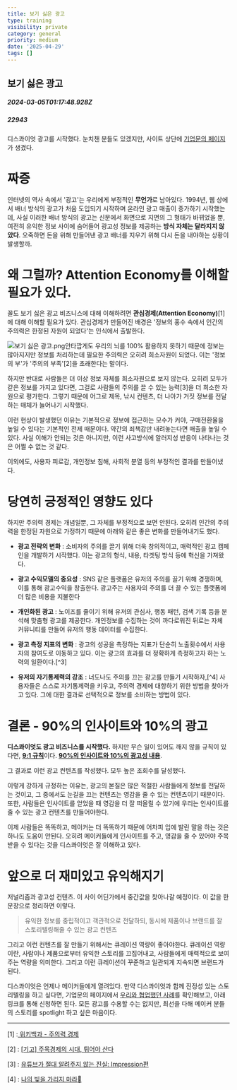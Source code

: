 ```yaml
---
title: 보기 싫은 광고
type: training
visibility: private
category: general
priority: medium
date: '2025-04-29'
tags: []
---
```

## 보기 싫은 광고
##### 2024-03-05T01:17:48.928Z
##### 22943

<p>디스콰이엇 광고를 시작했다. 눈치챈 분들도 있겠지만, 사이트 상단에 <a target="_blank" rel="noopener noreferrer nofollow" class="text-blue-500 hover:text-blue-300 no-underline text-blue-500 hover:text-blue-300 no-underline text-blue-500 hover:text-blue-300 no-underline text-blue-500 hover:text-blue-300 no-underline text-blue-500 hover:text-blue-300 no-underline text-blue-500 hover:text-blue-300 no-underline text-blue-500 hover:text-blue-300 no-underline text-blue-500 hover:text-blue-300 no-underline text-blue-500 hover:text-blue-300 no-underline" href="https://disquiet.io/for-businesses">기업문의 페이지</a>가 생겼다.</p><p></p><h1>짜증</h1><p>인터넷의 역사 속에서 '광고'는 우리에게 부정적인 <strong>무언가</strong>로 남아있다. 1994년, 웹 상에서 배너 방식의 광고가 처음 도입되기 시작하며 온라인 광고 매출이 증가하기 시작했는데, 사실 이러한 배너 방식의 광고는 신문에서 화면으로 지면의 그 형태가 바뀌었을 뿐, 여전히 유익한 정보 사이에 숨어들어 광고성 정보를 제공하는 <strong>방식 자체는 달라지지 않았다</strong>. 오죽하면 돈을 위해 만들어낸 광고 배너를 지우기 위해 다시 돈을 내야하는 상황이 발생할까.</p><p></p><h1>왜 그럴까? Attention Economy를 이해할 필요가 있다.</h1><p>꼴도 보기 싫은 광고 비즈니스에 대해 이해하려면 <strong>관심경제(Attention Economy)</strong>[1]에 대해 이해할 필요가 있다. 관심경제가 만들어진 배경은 '정보의 홍수 속에서 인간의 주의력은 한정된 자원이 되었다'는 인식에서 출발한다.</p><p><img src="https://media.disquiet.io/images/makerlog/10a39312796f29f3994dbb3467eca627f83af9f3b9288740403c8b58838f1c8b" alt="보기 싫은 광고.png" title="보기 싫은 광고.png">안타깝게도 우리의 뇌를 100% 활용하지 못하기 때문에 정보는 많아지지만 정보를 처리하는데 필요한 주의력은 오히려 희소자원이 되었다. 이는 '정보의 부'가 '주의의 부족'[2]을 초래한다는 말이다.</p><p></p><p>하지만 반대로 사람들은 더 이상 정보 자체를 희소자원으로 보지 않는다. 오히려 모두가 같은 정보를 가지고 있다면, 그걸로 사람들의 주의를 끌 수 있는 능력[3]을 더 희소한 자원으로 평가한다. 그렇기 때문에 어그로 제목, 낚시 컨텐츠, 더 나아가 거짓 정보를 전달하는 매체가 늘어나기 시작했다.</p><p></p><p>이런 현상이 발생했던 이유는 기본적으로 정보에 접근하는 모수가 커야, 구매전환율을 높일 수 있다는 기본적인 전제 때문이다. 약간의 죄책감만 내려놓는다면 매출을 높일 수 있다. 사실 이해가 안되는 것은 아니지만, 이런 사고방식에 알러지성 반응이 나타나는 것은 어쩔 수 없는 것 같다.</p><p></p><p>이외에도, 사용자 피로감, 개인정보 침해, 사회적 분열 등의 부정적인 결과를 만들어냈다.</p><p></p><h1>당연히 긍정적인 영향도 있다</h1><p>하지만 주의력 경제는 개념일뿐, 그 자체를 부정적으로 보면 안된다. 오히려 인간의 주의력을 한정된 자원으로 가정하기 때문에 아래와 같은 좋은 변화를 만들어내기도 했다.</p><ul><li><p><strong>광고 전략의 변화</strong> : 소비자의 주의를 끌기 위해 더욱 창의적이고, 매력적인 광고 캠페인을 개발하기 시작했다. 이는 광고의 형식, 내용, 타겟팅 방식 등에 혁신을 가져왔다.</p></li><li><p><strong>광고 수익모델의 중요성</strong> : SNS 같은 플랫폼은 유저의 주의를 끌기 위해 경쟁하며, 이를 통해 광고수익을 창출한다. 광고주는 사용자의 주의를 더 끌 수 있는 플랫폼에 더 많은 비용을 지불한다</p></li><li><p><strong>개인화된 광고</strong> : 노이즈를 줄이기 위해 유저의 관심사, 행동 패턴, 검색 기록 등을 분석해 맞춤형 광고를 제공한다. 개인정보를 수집하는 것이 까다로워진 뒤로는 자체 커뮤니티를 만들어 유저의 행동 데이터를 수집한다.</p></li><li><p><strong>광고 측정 지표의 변화</strong> : 광고의 성공을 측정하는 지표가 단순히 노출횟수에서 사용자의 참여도로 이동하고 있다. 이는 광고의 효과를 더 정확하게 측정하고자 하는 노력의 일환이다.[^3]</p></li><li><p><strong>유저의 자기통제력의 강조</strong> : 너도나도 주의를 끄는 광고를 만들기 시작하자,[^4] 사용자들은 스스로 자기통제력을 키우고, 주의력 경제에 대항하기 위한 방법을 찾아가고 있다. 그에 대한 결과로 선택적으로 정보를 소비하는 방법이 있다.</p><p></p></li></ul><h1>결론 - 90%의 인사이트와 10%의 광고</h1><p><strong>디스콰이엇도 광고 비즈니스를 시작했다.</strong> 하지만 무슨 일이 있어도 깨지 않을 규칙이 있다면, <strong><u>9:1 규칙</u></strong>이다. <strong><u>90%의 인사이트와 10%의 광고성 내용</u></strong>.</p><p></p><p>그 결과로 이런 광고 컨텐츠를 작성했다. 모두 높은 조회수를 달성했다.</p><div class="bookmark" data="{&quot;metadata&quot;:{&quot;title&quot;:&quot;디스콰이엇 미국 진출 고민 및 팁들 | Disquiet*&quot;,&quot;description&quot;:&quot;디스콰이엇 미국 진출에 관심이 있는 이유디스콰이엇은 IT 메이커들을 연결하는 플랫폼을 만들고 있다. IT 트렌드는 그것이 기술이건 일하는 방식이건 미국에서 시작해 전세계로 퍼진다. 미국은 소프트웨어 산업이 오래되고 경쟁이 심해 성공적으로 진출하는 것이 어렵지만 성공한다...&quot;,&quot;language&quot;:&quot;en&quot;,&quot;type&quot;:&quot;website&quot;,&quot;url&quot;:&quot;https://disquiet.io/@hpark0011/makerlog/%EB%94%94%EC%8A%A4%EC%BD%B0%EC%9D%B4%EC%97%87-%EB%AF%B8%EA%B5%AD-%EC%A7%84%EC%B6%9C-%EA%B3%A0%EB%AF%BC-%EB%B0%8F-%ED%8C%81%EB%93%A4&quot;,&quot;provider&quot;:&quot;dis&quot;,&quot;image&quot;:&quot;https://media.disquiet.io/images/makerlog/14d25f55049041db91dc53b11c97e12533ae02852d5cb8a4732008e674a8975a?f=jpeg&quot;,&quot;icon&quot;:&quot;https://dis.qa/favicons/apple-icon-152.png&quot;}}"></div><div class="bookmark" data="{&quot;metadata&quot;:{&quot;title&quot;:&quot;데이빗님이 가져온 Vision Pro, 과연 Next Big Thing일까? | Disquiet*&quot;,&quot;description&quot;:&quot;3D로 인터넷의 지도를 만드는 데이빗님은 지난 24년 1월부터 한 달 동안 미국을 다녀오셨어요. CES도 가고 샌프란에서 열리는 Founder 밋업도 여럿 참석하시고 뉴욕에도 가셨는데요. 뉴욕에 가셨다가 뜻하지 않게 비전프로를 구매하시게 되었고, 감사하게도 디스콰이엇 ...&quot;,&quot;language&quot;:&quot;en&quot;,&quot;type&quot;:&quot;website&quot;,&quot;url&quot;:&quot;https://disquiet.io/@kwondoeon/makerlog/david-s-story-2-%EB%8D%B0%EC%9D%B4%EB%B9%97%EB%8B%98%EC%9D%B4-%EA%B0%80%EC%A0%B8%EC%98%A8-vision-pro-%EA%B3%BC%EC%97%B0-next-big-thing%EC%9D%BC%EA%B9%8C&quot;,&quot;provider&quot;:&quot;dis&quot;,&quot;image&quot;:&quot;https://media.disquiet.io/images/makerlog/28a76d851aa4a934644d46c7fc2bcb93b3ea26fd7ad5534dccbaf2e5a5c3426f?f=jpeg&quot;,&quot;icon&quot;:&quot;https://dis.qa/favicons/apple-icon-152.png&quot;}}"></div><div class="bookmark" data="{&quot;metadata&quot;:{&quot;title&quot;:&quot;리텐션 80%를 만든 A/B 테스트 팁 | Disquiet*&quot;,&quot;description&quot;:&quot;초기 팀은 많은 포지션보다, 많은 실행횟수가 더 중요합니다. 때문에 직군을 나눠 일하는 것보다 모두가 각자의 장점을 살려 효율적으로 가설검증을 빠르게 하는 것이 중요해요. 하지만 모든 구성원이 목표 중심적으로 일하는 문화를 만드는 일이 너무 어렵습니다.그래서 오늘은 매...&quot;,&quot;language&quot;:&quot;en&quot;,&quot;type&quot;:&quot;website&quot;,&quot;url&quot;:&quot;https://disquiet.io/@williamjung/makerlog/%EC%88%98%EB%A9%B4-%EC%95%B1%EC%9D%84-%EB%A7%8C%EB%93%9C%EB%8A%94-%EB%AC%B4%EB%8B%88%EC%8A%A4%EA%B0%80-%EC%9E%A0%EC%9D%84-%EC%9E%90%EC%A7%80-%EC%95%8A%EB%8A%94-%EC%9D%B4%EC%9C%A0&quot;,&quot;provider&quot;:&quot;dis&quot;,&quot;image&quot;:&quot;https://media.disquiet.io/images/makerlog/d20e17f33c6a8fd5cf11f692c07459c783e14190b07035aeb610d17c73c03bd7?f=jpeg&quot;,&quot;icon&quot;:&quot;https://dis.qa/favicons/apple-icon-152.png&quot;}}"></div><p></p><p>이렇게 강하게 규정하는 이유는, 광고의 본질은 많은 적절한 사람들에게 정보를 전달하는 것이고, 그 중에서도 눈길을 끄는 컨텐츠는 영감을 줄 수 있는 컨텐츠이기 때문이다. 또한, 사람들은 인사이트를 얻었을 때 영감을 더 잘 떠올릴 수 있기에 우리는 인사이트를 줄 수 있는 광고 컨텐츠를 만들어야한다.</p><p></p><p>이제 사람들은 똑똑하고, 메이커는 더 똑똑하기 때문에 어차피 입에 발린 말을 하는 것은 하나도 도움이 안된다. 오히려 메이커들에게 인사이트를 주고, 영감을 줄 수 있어야 주목받을 수 있다는 것을 디스콰이엇은 잘 이해하고 있다.</p><p></p><h1>앞으로 더 재미있고 유익해지기</h1><p>저널리즘과 광고성 컨텐츠. 이 사이 어딘가에서 중간값을 찾아나갈 예정이다. 이 값을 한 문장으로 정리하면 이렇다.</p><blockquote><p>유익한 정보를 중립적이고 객관적으로 전달하되, 동시에 제품이나 브랜드를 잘 스토리텔링해줄 수 있는 광고 컨텐츠</p></blockquote><p>그리고 이런 컨텐츠를 잘 만들기 위해서는 큐레이션 역량이 좋아야한다. 큐레이션 역량이란, 사람이나 제품으로부터 유익한 스토리를 끄집어내고, 사람들에게 매력적으로 보여주는 역량을 의미한다. 그리고 이런 큐레이션이 꾸준하고 일관되게 지속되면 브랜드가 된다.</p><p></p><p>디스콰이엇은 언제나 메이커들에게 열려있다. 만약 디스콰이엇과 함께 진정성 있는 스토리텔링을 하고 싶다면, 기업문의 페이지에서 <a target="_blank" rel="noopener noreferrer nofollow" class="text-blue-500 hover:text-blue-300 no-underline text-blue-500 hover:text-blue-300 no-underline text-blue-500 hover:text-blue-300 no-underline text-blue-500 hover:text-blue-300 no-underline text-blue-500 hover:text-blue-300 no-underline text-blue-500 hover:text-blue-300 no-underline text-blue-500 hover:text-blue-300 no-underline text-blue-500 hover:text-blue-300 no-underline text-blue-500 hover:text-blue-300 no-underline" href="https://disquiet.io/for-businesses">우리와 협업했던 사례</a>를 확인해보고, 아래 링크를 통해 신청하면 된다. 모든 광고를 수용할 수는 없지만, 최선을 다해 메이커 분들의 스토리를 spotlight 하고 싶은 마음이다.</p><div class="bookmark" data="{&quot;metadata&quot;:{&quot;title&quot;:&quot;되는시간 - 모두를 위한 비즈니스 일정 조율 서비스&quot;,&quot;description&quot;:&quot;내가 되는시간에 상대방이 예약할 수 있어요. 일정 관리를 자동화하여 업무 효율성을 높여보세요. 지금 가입하면 무료로 사용 가능합니다.&quot;,&quot;language&quot;:&quot;ko&quot;,&quot;type&quot;:&quot;website&quot;,&quot;url&quot;:&quot;https://whattime.co.kr/m/form/s1pEtuGhew&quot;,&quot;provider&quot;:&quot;되는시간 - 모두를 위한 비즈니스 일정 조율 서비스&quot;,&quot;robots&quot;:[&quot;index&quot;,&quot;follow&quot;],&quot;image&quot;:&quot;https://assets.whattime.co.kr/banner/main_2304.jpg&quot;,&quot;icon&quot;:&quot;https://whattime.co.kr/favicon.ico&quot;}}"></div><p></p><hr class="my-4 border-none bg-gray-300 h-[1px]"><p>[1] :<a target="_blank" rel="noopener noreferrer nofollow" class="text-blue-500 hover:text-blue-300 no-underline text-blue-500 hover:text-blue-300 no-underline text-blue-500 hover:text-blue-300 no-underline text-blue-500 hover:text-blue-300 no-underline text-blue-500 hover:text-blue-300 no-underline text-blue-500 hover:text-blue-300 no-underline text-blue-500 hover:text-blue-300 no-underline text-blue-500 hover:text-blue-300 no-underline text-blue-500 hover:text-blue-300 no-underline" href="https://ko.wikipedia.org/wiki/%EC%A3%BC%EC%9D%98%EB%A0%A5_%EA%B2%BD%EC%A0%9C"> 위키백과 - 주의력 경제</a></p><p>[2] : <a target="_blank" rel="noopener noreferrer nofollow" class="text-blue-500 hover:text-blue-300 no-underline text-blue-500 hover:text-blue-300 no-underline text-blue-500 hover:text-blue-300 no-underline text-blue-500 hover:text-blue-300 no-underline text-blue-500 hover:text-blue-300 no-underline text-blue-500 hover:text-blue-300 no-underline text-blue-500 hover:text-blue-300 no-underline text-blue-500 hover:text-blue-300 no-underline text-blue-500 hover:text-blue-300 no-underline" href="https://www.mk.co.kr/news/contributors/5118612">[기고] 주목경제의 시대, 튀어야 산다</a></p><p>[3] : <a target="_blank" rel="noopener noreferrer nofollow" class="text-blue-500 hover:text-blue-300 no-underline text-blue-500 hover:text-blue-300 no-underline text-blue-500 hover:text-blue-300 no-underline text-blue-500 hover:text-blue-300 no-underline text-blue-500 hover:text-blue-300 no-underline text-blue-500 hover:text-blue-300 no-underline text-blue-500 hover:text-blue-300 no-underline text-blue-500 hover:text-blue-300 no-underline text-blue-500 hover:text-blue-300 no-underline" href="https://www.openads.co.kr/content/contentDetail?categoryCode=CC68&amp;contsId=7415">유튜브가 절대 알려주지 않는 진실: Impression편</a></p><p>[4] : <a target="_blank" rel="noopener noreferrer nofollow" class="text-blue-500 hover:text-blue-300 no-underline text-blue-500 hover:text-blue-300 no-underline text-blue-500 hover:text-blue-300 no-underline text-blue-500 hover:text-blue-300 no-underline text-blue-500 hover:text-blue-300 no-underline text-blue-500 hover:text-blue-300 no-underline text-blue-500 hover:text-blue-300 no-underline text-blue-500 hover:text-blue-300 no-underline text-blue-500 hover:text-blue-300 no-underline" href="https://books.google.co.kr/books/about/%EB%82%98%EC%9D%98_%EB%B9%9B%EC%9D%84_%EA%B0%80%EB%A6%AC%EC%A7%80_%EB%A7%90%EB%9D%BC.html?id=MjyoEAAAQBAJ&amp;redir_esc=y">나의 빛을 가리지 마라</a></p>
